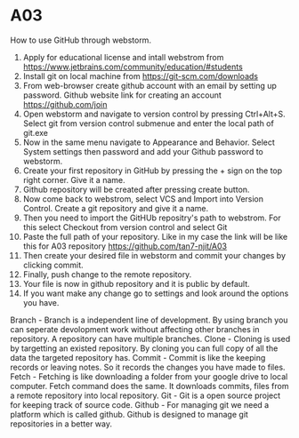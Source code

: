 # A03
How to use GitHub through webstorm.

1. Apply for educational license and intall webstrom from https://www.jetbrains.com/community/education/#students
2. Install git on local machine from https://git-scm.com/downloads
3. From web-browser create github account with an email by setting up password. Github website link for creating an account https://github.com/join
4. Open webstorm and navigate to version control by pressing Ctrl+Alt+S. Select git from version control submenue and enter the local path of git.exe
5. Now in the same menu navigate to Appearance and Behavior. Select System settings then password and add your Github password to webstorm.
6. Create your first repository in GitHub by pressing the + sign on the top right corner. Give it a name.
7. Github repository will be created after pressing create button.
8. Now come back to webstrom, select VCS and Import into Version Control. Create a git repository and give it a name.
9. Then you need to import the GitHUb repositry's path to webstrom. For this select  Checkout from version control and select Git
10. Paste the full path of your repository. Like in my case the link will be like this for A03 repository https://github.com/tan7-njit/A03
11. Then create your desired file in webstorm and commit your changes by clicking commit.
12. Finally, push change to the remote repository.
13. Your file is now in github repository and it is public by default.
14. If you want make any change go to settings and look around the options you have.



Branch - Branch is a independent line of development. By using branch you can seperate devolopment work without affecting other branches in repository. A repository can have multiple branches.
Clone - Cloning is used by targetting an existed repository. By cloning you can full copy of all the data the targeted repository has.
Commit - Commit is like the keeping records or leaving notes. So it records the changes you have made to files.
Fetch - Fetching is like downloading a folder from your google drive to local computer. Fetch command does the same. It downloads commits, files from a remote repository into local repository.
Git - Git is a open source project for keeping track of source code.
Github - For managing git we need a platform which is called github. Github is designed to manage git repositories  in a better way.
